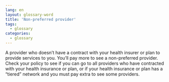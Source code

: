 ```yaml
---
lang: en
layout: glossary-word
title: 'Non-preferred provider'
tags:
  - glossary
categories:
  - glossary
---
```

A provider who doesn’t have a contract with your health insurer or plan to provide services to you. You’ll pay more to see a non-preferred provider. Check your policy to see if you can go to all providers who have contracted with your health insurance or plan, or if your health insurance or plan has a “tiered” network and you must pay extra to see some providers.